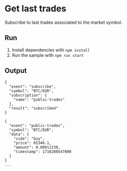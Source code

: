 # Get last trades

Subscribe to last trades associated to the market symbol.

## Run

1. Install dependencies with `npm install`
2. Run the sample with `npm run start`

## Output

```
{
  "event": "subscribe",
  "symbol": "BTC/EUR",
  "subscription": {
    "name": "public-trades"
  },
  "result": "subscribed"
}

{
  "event": "public-trades",
  "symbol": "BTC/EUR",
  "data": {
    "side": "buy",
    "price": 65346.1,
    "amount": 0.00911238,
    "timestamp": 1716288547800
  }
}
...
```